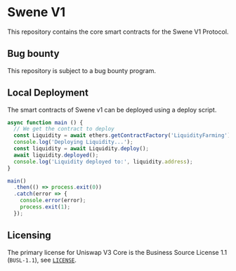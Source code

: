 # Swene V1

This repository contains the core smart contracts for the Swene V1 Protocol.

## Bug bounty

This repository is subject to a bug bounty program.

## Local Deployment

The smart contracts of Swene v1 can be deployed using a deploy script.

```js
async function main () {
  // We get the contract to deploy
  const Liquidity = await ethers.getContractFactory('LiquidityFarming');
  console.log('Deploying Liquidity...');
  const liquidity = await Liquidity.deploy();
  await liquidity.deployed();
  console.log('Liquidity deployed to:', liquidity.address);
}

main()
  .then(() => process.exit(0))
  .catch(error => {
    console.error(error);
    process.exit(1);
  });
```

## Licensing

The primary license for Uniswap V3 Core is the Business Source License 1.1 (`BUSL-1.1`), see [`LICENSE`](./LICENSE).

